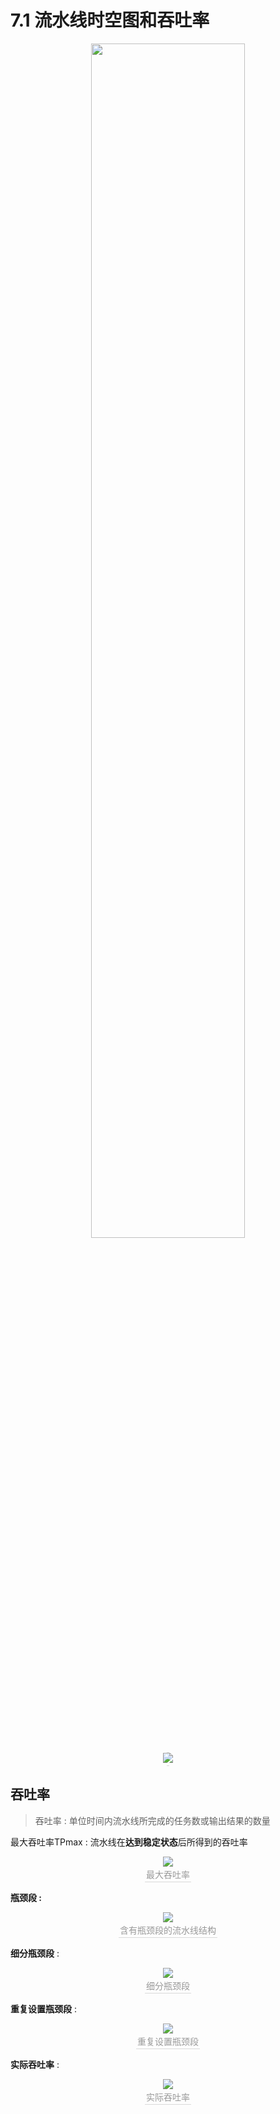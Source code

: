 # 7.1 流水线时空图和吞吐率

<center><img src="https://youpai.roccoshi.top/img/20200719154020.png" style="width:70%"><br><div style="border-bottom: 1px solid #d9d9d9;display: inline-block;color: #999;    padding: 2px;"></div> </center>

<center><img src="https://youpai.roccoshi.top/img/20200719154042.png"><br><div style="border-bottom: 1px solid #d9d9d9;display: inline-block;color: #999;    padding: 2px;"></div> </center>

## 吞吐率

> 吞吐率 : 单位时间内流水线所完成的任务数或输出结果的数量

最大吞吐率TPmax : 流水线在**达到稳定状态**后所得到的吞吐率

<center><img src="https://youpai.roccoshi.top/img/20200719154438.png"><br><div style="border-bottom: 1px solid #d9d9d9;display: inline-block;color: #999;    padding: 2px;">最大吞吐率</div> </center>

**瓶颈段 :** 

<center><img src="https://youpai.roccoshi.top/img/20200719154605.png"><br><div style="border-bottom: 1px solid #d9d9d9;display: inline-block;color: #999;    padding: 2px;">含有瓶颈段的流水线结构</div> </center>

**细分瓶颈段** : 

<center><img src="https://youpai.roccoshi.top/img/20200719154826.png"><br><div style="border-bottom: 1px solid #d9d9d9;display: inline-block;color: #999;    padding: 2px;">细分瓶颈段</div> </center>

**重复设置瓶颈段** :

<center><img src="https://youpai.roccoshi.top/img/20200719154928.png"><br><div style="border-bottom: 1px solid #d9d9d9;display: inline-block;color: #999;    padding: 2px;">重复设置瓶颈段</div> </center>

**实际吞吐率** : 

<center><img src="https://youpai.roccoshi.top/img/20200719155519.png"><br><div style="border-bottom: 1px solid #d9d9d9;display: inline-block;color: #999;    padding: 2px;">实际吞吐率</div> </center>



